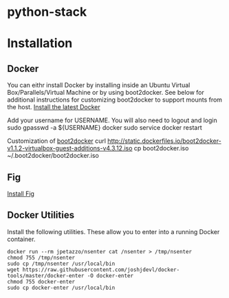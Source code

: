 python-stack
============

# Installation

## Docker


You can eithr install Docker by installing inside an Ubuntu Virtual Box/Parallels/Virtual Machine or by using boot2docker.
See below for additional instructions for customizing boot2docker to support mounts from the host.
[Install the latest Docker](http://docs.docker.com/installation/)

Add your username for USERNAME. You will also need to logout and login
    sudo gpasswd -a ${USERNAME} docker
    sudo service docker restart


Customization of [boot2docker](https://medium.com/boot2docker-lightweight-linux-for-docker/boot2docker-together-with-virtualbox-guest-additions-da1e3ab2465c)
    curl http://static.dockerfiles.io/boot2docker-v1.1.2-virtualbox-guest-additions-v4.3.12.iso
    cp boot2docker.iso ~/.boot2docker/boot2docker.iso

## Fig

[Install Fig](http://www.fig.sh/install.html)

## Docker Utilities

Install the following utilities. These allow you to enter into a running Docker container.


    docker run --rm jpetazzo/nsenter cat /nsenter > /tmp/nsenter
    chmod 755 /tmp/nsenter
    sudo cp /tmp/nsenter /usr/local/bin
    wget https://raw.githubusercontent.com/joshjdevl/docker-tools/master/docker-enter -O docker-enter
    chmod 755 docker-enter
    sudo cp docker-enter /usr/local/bin

